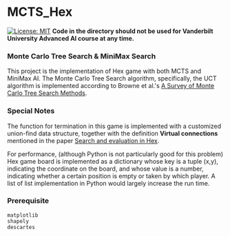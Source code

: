 # MCTS_Hex
[![License: MIT](https://img.shields.io/badge/License-MIT-yellow.svg)](https://opensource.org/licenses/MIT)
**__Code in the directory should not be used for Vanderbilt University Advanced AI course at any time.__**

### Monte Carlo Tree Search & MiniMax Search

This project is the implementation of Hex game with both MCTS and MiniMax AI. The Monte Carlo Tree Search algorithm, specifically, the UCT algorithm is implemented according to Browne et al.'s [A Survey of Monte Carlo Tree Search Methods](http://www.cameronius.com/cv/mcts-survey-master.pdf).

### Special Notes

The function for termination in this game is implemented with a customized union-find data structure, together with the definition **Virtual connections** mentioned in the paper [Search and evaluation in Hex](http://www.cs.cornell.edu/~adith/docs/y_hex.pdf).

For performance, (although Python is not particularly good for this problem) Hex game board is implemented as a dictionary whose key is a tuple (x,y), indicating the coordinate on the board, and whose value is a number, indicating whether a certain position is empty or taken by which player. A list of list implementation in Python would largely increase the run time.

### Prerequisite

```
matplotlib
shapely
descartes
```